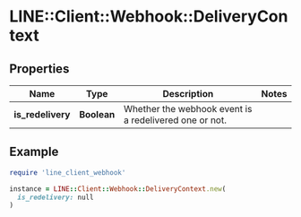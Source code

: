 # LINE::Client::Webhook::DeliveryContext

## Properties

| Name | Type | Description | Notes |
| ---- | ---- | ----------- | ----- |
| **is_redelivery** | **Boolean** | Whether the webhook event is a redelivered one or not. |  |

## Example

```ruby
require 'line_client_webhook'

instance = LINE::Client::Webhook::DeliveryContext.new(
  is_redelivery: null
)
```

